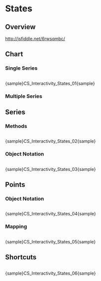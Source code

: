 # States

## Overview

<a href="http://jsfiddle.net/6rwsqmbc/" target="_blank">http://jsfiddle.net/6rwsqmbc/</a>


## Chart

### Single Series

```

```

{sample}CS\_Interactivity\_States\_01{sample}

### Multiple Series

## Series

### Methods

```

```

{sample}CS\_Interactivity\_States\_02{sample}

### Object Notation

```

```

{sample}CS\_Interactivity\_States\_03{sample}

## Points

### Object Notation

```

```

{sample}CS\_Interactivity\_States\_04{sample}

### Mapping

```

```

{sample}CS\_Interactivity\_States\_05{sample}

## Shortcuts

```

```

{sample}CS\_Interactivity\_States\_06{sample}